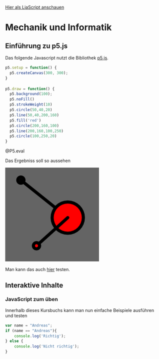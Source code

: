 <!--
author:   Andreas Schiffler

email:    andreas.schiffler@fhws.de

version:  0.0.1

language: de

comment:  Infomatik und technische Mechanik. Ziel ist es neben den
          klassischen Inhalten zur technischen Mechanik auch Grundlagen
          zur Programmierung und Informatik zu vermitteln.

script:   https://cdnjs.cloudflare.com/ajax/libs/p5.js/0.10.2/p5.js
          https://cdnjs.cloudflare.com/ajax/libs/p5.js/0.10.2/addons/p5.sound.min.js


@@ uid erzeugt einmalig einen Wert und wird, als erster Wert an das versteckte
   Macro übergeben, so können mehrere Elemente mit eindeutigen IDs erzeugt
   werden...

@P5.eval: @P5.eval_(@uid)

@@ das eigentliche Macro...

@P5.eval_
<script>

let div = window.document.getElementById('p5-@0')

div.innerHTML = ""

let sketch = function(p5) {
    // sieht etwas komisch aus, sorgt aber nur dafür, dass im input-macro auch
    // backtics verwendet werden können
    eval(`@'input`)
    
    // reagiert auf Konsolen-Eingaben, wzb. `p5.line(0,0,500,500)`, so kann
    // man noch während das Programm läuft, zeichnen
    send.handle("input", input => {
      try{
        let rslt = eval(input)

        if (rslt != undefined)
          console.log(rslt)
      } catch (e) {
        console.error(e);
      }
    })
};

let env = new p5(sketch, div);

// falls der Stop-Button geklickt wird, dann wird der Prozess beendet
send.handle("stop", e => { env.remove() })

// Sagt LiaScript, dass das Terminal geöffnet werden soll, Alternativen sind:
//"LIA: wait"
//"LIA: stop"
"LIA: terminal"
</script>

<div id="p5-@0"></div>

@end

-->

[Hier als LiaScript anschauen](https://liascript.github.io/course/?https://raw.githubusercontent.com/aschiffler/fhws_lia/master/README.md)

# Mechanik und Informatik


## Einführung zu p5.js

Das folgende Javascript nutzt die Bibliothek [p5.js](https://p5js.org).

``` js
p5.setup = function() {
  p5.createCanvas(300, 300);
}

p5.draw = function() {
  p5.background(100);
  p5.noFill()
  p5.strokeWeight(10)
  p5.circle(50,40,20)
  p5.line(50,40,200,160)
  p5.fill('red')
  p5.circle(200,160,100)
  p5.line(200,160,100,250)
  p5.circle(100,250,20)
}
```
@P5.eval

Das Ergebniss soll so aussehen

![images](https://github.com/aschiffler/fhws_lia/raw/master/assests/demo.png)

Man kann das auch [hier](https://editor.p5js.org/Schiffler/sketches/4T-0TFOv3) testen.


## Interaktive Inhalte


### JavaScript zum üben

Innerhalb dieses Kursbuchs kann man nun einfache Beispiele ausführen und testen

```js
var name = "Andreas";
if (name == "Andreas"){
    console.log('Richtig');
} else {
    console.log('Nicht richtig');
}
```
<script>
@input

"LIA: stop"
</script>